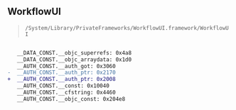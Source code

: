 ## WorkflowUI

> `/System/Library/PrivateFrameworks/WorkflowUI.framework/WorkflowUI`

```diff

   __DATA_CONST.__objc_superrefs: 0x4a8
   __DATA_CONST.__objc_arraydata: 0x1d0
   __AUTH_CONST.__auth_got: 0x3060
-  __AUTH_CONST.__auth_ptr: 0x2170
+  __AUTH_CONST.__auth_ptr: 0x2008
   __AUTH_CONST.__const: 0x10040
   __AUTH_CONST.__cfstring: 0x4460
   __AUTH_CONST.__objc_const: 0x204e8

```
